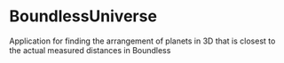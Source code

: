 # BoundlessUniverse
Application for finding the arrangement of planets in 3D that is closest to the actual measured distances in Boundless

